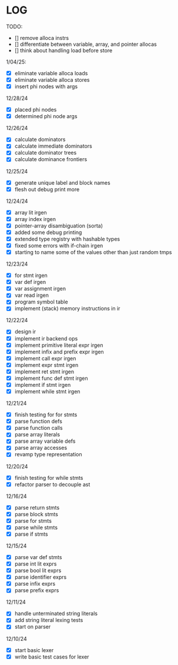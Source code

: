 LOG
====

TODO:
- [] remove alloca instrs
- [] differentiate between variable, array, and pointer allocas
- [] think about handling load before store

1/04/25:
- [X] eliminate variable alloca loads
- [X] eliminate variable alloca stores
- [X] insert phi nodes with args

12/28/24
- [X] placed phi nodes
- [X] determined phi node args 

12/26/24
- [X] calculate dominators
- [X] calculate immediate dominators
- [X] calculate dominator trees
- [X] calculate dominance frontiers

12/25/24
- [X] generate unique label and block names 
- [X] flesh out debug print more

12/24/24
- [X] array lit irgen
- [X] array index irgen
- [X] pointer-array disambiguation (sorta)
- [X] added some debug printing
- [X] extended type registry with hashable types
- [X] fixed some errors with if-chain irgen
- [X] starting to name some of the values other than just random tmps

12/23/24
- [X] for stmt irgen 
- [X] var def irgen 
- [X] var assignment irgen 
- [X] var read irgen 
- [X] program symbol table 
- [X] implement (stack) memory instructions in ir 

12/22/24
- [X] design ir
- [X] implement ir backend ops
- [X] implement primitive literal expr irgen 
- [X] implement infix and prefix expr irgen 
- [X] implement call expr irgen 
- [X] implement expr stmt irgen 
- [X] implement ret stmt irgen 
- [X] implement func def stmt irgen 
- [X] implement if stmt irgen 
- [X] implement while stmt irgen 

12/21/24
- [X] finish testing for for stmts
- [X] parse function defs
- [X] parse function calls
- [X] parse array literals 
- [X] parse array variable defs 
- [X] parse array accesses 
- [X] revamp type representation

12/20/24
- [X] finish testing for while stmts
- [X] refactor parser to decouple ast 

12/16/24
- [X] parse return stmts
- [X] parse block stmts 
- [X] parse for stmts 
- [X] parse while stmts 
- [X] parse if stmts 

12/15/24
- [X] parse var def stmts
- [X] parse int lit exprs
- [X] parse bool lit exprs
- [X] parse identifier exprs
- [X] parse infix exprs
- [X] parse prefix exprs

12/11/24
- [X] handle unterminated string literals
- [X] add string literal lexing tests
- [X] start on parser

12/10/24
- [X] start basic lexer
- [X] write basic test cases for lexer
